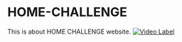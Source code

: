 # HOME-CHALLENGE
This is about HOME CHALLENGE website.
[![Video Label](http://img.youtube.com/vi/eDGGLLN1JN8&feature/0.jpg)](https://www.youtube.com/watch?v=eDGGLLN1JN8&feature)
